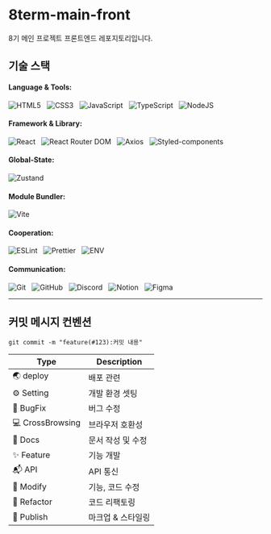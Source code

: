 # 8term-main-front

8기 메인 프로젝트 프론트엔드 레포지토리입니다.

## 기술 스택
<div align="left">
  <h4>Language & Tools:</h4>
  
  ![HTML5](https://img.shields.io/badge/html5-%23E34F26.svg?style=for-the-badge&logo=html5&logoColor=white)  &nbsp;
  ![CSS3](https://img.shields.io/badge/css3-%231572B6.svg?style=for-the-badge&logo=css3&logoColor=white)  &nbsp;
  ![JavaScript](https://img.shields.io/badge/javascript-%23323330.svg?style=for-the-badge&logo=javascript&logoColor=%23F7DF1E)  &nbsp;
  ![TypeScript](https://img.shields.io/badge/typescript-%23007ACC.svg?style=for-the-badge&logo=typescript&logoColor=white)  &nbsp;
  ![NodeJS](https://img.shields.io/badge/node.js-6DA55F?style=for-the-badge&logo=node.js&logoColor=white)

  
  <h4>Framework & Library:</h4>
  
  ![React](https://img.shields.io/badge/react-%2320232a.svg?style=for-the-badge&logo=react&logoColor=%2361DAFB)  &nbsp;
  ![React Router DOM](https://img.shields.io/badge/react%20router%20dom-CA4245.svg?style=for-the-badge&logo=react-router&logoColor=%2361DAFB)  &nbsp;
  ![Axios](https://img.shields.io/badge/axios-%235A29E4.svg?style=for-the-badge&logo=axios&logoColor=white)  &nbsp;
  ![Styled-components](https://img.shields.io/badge/styled--components-%23DB7093.svg?style=for-the-badge&logo=styled-components&logoColor=white)

  
  <h4>Global-State:</h4>
  
  ![Zustand](https://img.shields.io/badge/zustand-8B4513.svg?style=for-the-badge&logo=zustand&logoColor=white)

  
  <h4>Module Bundler:</h4>
  
  ![Vite](https://img.shields.io/badge/vite-%23646CFF.svg?style=for-the-badge&logo=vite&logoColor=white)
  
  <h4>Cooperation:</h4>
  
  ![ESLint](https://img.shields.io/badge/ESLint-4B3263?style=for-the-badge&logo=eslint&logoColor=white)  &nbsp;
  ![Prettier](https://img.shields.io/badge/prettier-%23F7B93E.svg?style=for-the-badge&logo=prettier&logoColor=white)  &nbsp;
  ![ENV](https://img.shields.io/badge/.env-%23000000.svg?style=for-the-badge&logo=dotenv&logoColor=%23FFDD00)

  
  <h4>Communication:</h4>
  
  ![Git](https://img.shields.io/badge/git-%23F05033.svg?style=for-the-badge&logo=git&logoColor=white)  &nbsp;
  ![GitHub](https://img.shields.io/badge/github-%23121011.svg?style=for-the-badge&logo=github&logoColor=white)  &nbsp;
  ![Discord](https://img.shields.io/badge/Discord-%235865F2.svg?style=for-the-badge&logo=discord&logoColor=white)  &nbsp;
  ![Notion](https://img.shields.io/badge/notion-%23000000.svg?style=for-the-badge&logo=notion&logoColor=white)  &nbsp;
  ![Figma](https://img.shields.io/badge/figma-%23F24E1E.svg?style=for-the-badge&logo=figma&logoColor=white)
</div>

***

## 커밋 메시지 컨벤션
    git commit -m "feature(#123):커밋 내용"

| Type             | Description       |
| ---------------- | ----------------- |
| 🌏 deploy        | 배포 관련         |
| ⚙ Setting        | 개발 환경 셋팅    |
| 🐞 BugFix        | 버그 수정         |
| 💻 CrossBrowsing | 브라우저 호환성   |
| 📃 Docs          | 문서 작성 및 수정 |
| ✨ Feature       | 기능 개발         |
| 📬 API           | API 통신          |
| 📝 Modify        | 기능, 코드 수정   |
| 🔨 Refactor      | 코드 리팩토링     |
| 🎨 Publish       | 마크업 & 스타일링 |

